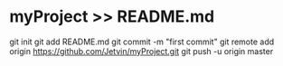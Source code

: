 # myProject >> README.md
  git init
  git add README.md
  git commit -m "first commit"
  git remote add origin https://github.com/Jetvin/myProject.git
  git push -u origin master
  
